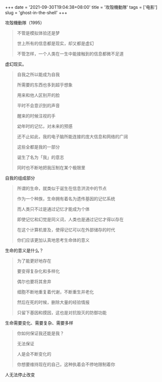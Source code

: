 +++
date = '2021-09-30T19:04:38+08:00'
title = '攻殻機動隊'
tags = ['电影']
slug = 'ghost-in-the-shell'
+++

攻殻機動隊（1995）

> 不管是模拟体验还是梦
>
> 世上所有的信息都是现实，却又都是虚幻
>
> 不管怎样，一个人类在一生中能接触到的信息都微不足道

虚幻现实。

> 自我之所以能成为自我
>
> 所需要的东西也多到超乎想象
>
> 用来和他人区别开的脸
>
> 平时不会意识到的声音
>
> 醒来的时候注视的手
>
> 幼年时的记忆，对未来的预感
>
> 还不止如此，我的电子脑所能连接的庞大信息和网络的广阔
>
> 这些全都是我的一部分
>
> 诞生了名为「我」的意志
>
> 同时也不断地把我压制在某个极限里

自我的组成部分

> 所谓的生命，就类似于诞生在信息洪流中的节点
>
> 作为一个种族，生命拥有着名为遗传基因的记忆系统
>
> 而人类只不过是通过记忆才能成为个体
>
> 即使记忆和幻觉是同义词，人类也是通过记忆才得以存在
>
> 在这个计算机普及，使得记忆可以在外部储存的时代
>
> 你们应该更加认真地思考生命体的意义

生命的意义是什么？

> 为了能更好地存在
>
> 要变得复杂化和多样化
>
> 偶尔也要将其舍弃
>
> 细胞不断地重复着代谢，不断重生并老化
>
> 然后在死的时候，删除大量的经验情报
>
> 只留下基因和摸因，这也是对抗毁灭的防御功能

生命需要变化、需要复杂、需要多样

> 你如何保证我还能是我？
>
> 无法保证
>
> 人是会不断变化的
>
> 你想要维持现在的自己，这种执着会不停地限制着你

人无法停止改变
